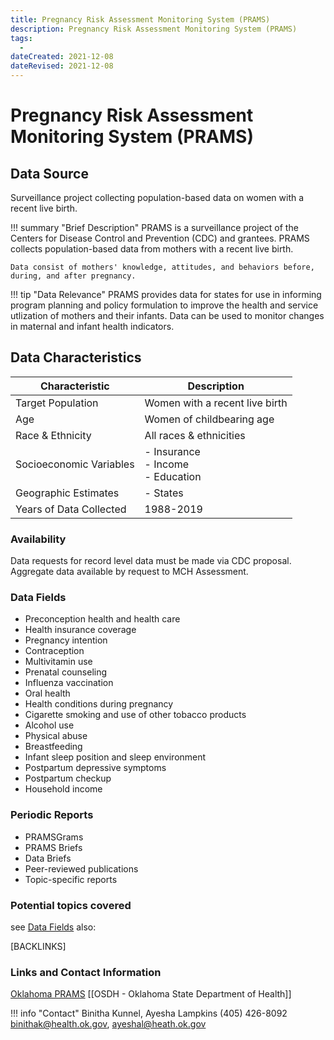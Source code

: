 ```yaml
---
title: Pregnancy Risk Assessment Monitoring System (PRAMS)
description: Pregnancy Risk Assessment Monitoring System (PRAMS)
tags:
  - 
dateCreated: 2021-12-08
dateRevised: 2021-12-08
---
```

# Pregnancy Risk Assessment Monitoring System (PRAMS)

## Data Source
Surveillance project collecting population-based data on women with a recent live birth.

!!! summary "Brief Description"
    PRAMS is a surveillance project of the Centers for Disease Control and Prevention (CDC) and grantees. PRAMS collects population-based data from mothers with a recent live birth. 

    Data consist of mothers' knowledge, attitudes, and behaviors before, during, and after pregnancy.

!!! tip "Data Relevance"
    PRAMS provides data for states for use in informing program planning and policy formulation to improve the health and service utlization of mothers and their infants. Data can be used to monitor changes in maternal and infant health indicators.

## Data Characteristics
| Characteristic          | Description                              |
|-------------------------|------------------------------------------|
| Target Population       | Women with a recent live birth           |
| Age                     | Women of childbearing age                |
| Race & Ethnicity        | All races & ethnicities                  |
| Socioeconomic Variables | - Insurance<br/>- Income<br/>- Education |
| Geographic Estimates    | - States                                 |
| Years of Data Collected | 1988-2019                                |

### Availability
Data requests for record level data must be made via CDC proposal. Aggregate data available by request to MCH Assessment.

### Data Fields
- Preconception health and health care
- Health insurance coverage
- Pregnancy intention
- Contraception
- Multivitamin use
- Prenatal counseling
- Influenza vaccination
- Oral health
- Health conditions during pregnancy
- Cigarette smoking and use of other tobacco products
- Alcohol use
- Physical abuse
- Breastfeeding
- Infant sleep position and sleep environment
- Postpartum depressive symptoms
- Postpartum checkup
- Household income

### Periodic Reports
- PRAMSGrams
- PRAMS Briefs
- Data Briefs
- Peer-reviewed publications
- Topic-specific reports

### Potential topics covered
see [Data Fields](#data-fields) also:

[BACKLINKS]

### Links and Contact Information
[Oklahoma PRAMS](https://oklahoma.gov/health/family-health/maternal-and-child-health-service/data-and-evaluation/pregnancy-risk-assessment-monitoring-system-prams.html)
[[OSDH - Oklahoma State Department of Health]]

!!! info "Contact"
    Binitha Kunnel, Ayesha Lampkins
    (405) 426-8092
    binithak@health.ok.gov, ayeshal@heath.ok.gov
